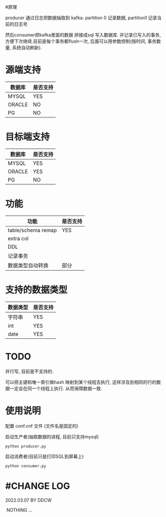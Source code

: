 #原理

producer 通过日志把数据抽取到 kafka.   partition 0 记录数据, partition1 记录当前的日志号

然后consumer把kafka里面的数据 拼接成sql 写入数据库.  并记录已写入的事务,方便下次继续.目前是每个事务都flush一次, 后面可以用参数控制(按时间, 事务数量, 系统自动刷新).



# 源端支持

| 数据库    | 是否支持 |
| ------ | ---- |
| MYSQL  | YES  |
| ORACLE | NO   |
| PG     | NO   |



# 目标端支持

| 数据库    | 是否支持 |
| ------ | ---- |
| MYSQL  | YES  |
| ORACLE | YES  |
| PG     | NO   |



# 功能

| 功能                 | 是否支持 |
| ------------------ | ---- |
| table/schema remap | YES  |
| extra col          |      |
| DDL                |      |
| 记录事务               |      |
| 数据类型自动转换           | 部分   |



# 支持的数据类型

| 数据类型 | 是否支持 |
| ---- | ---- |
| 字符串  | YES  |
| int  | YES  |
| date | YES  |



# TODO

并行写, 目前是不支持的. 

可以把主键和唯一索引做hash 映射到某个线程去执行, 这样涉及到相同的行的数据一定会在同一个线程上执行. 从而保障数据一致.





# 使用说明

配置 conf.cnf 文件 (文件名是固定的)

启动生产者(抽取数据的进程, 目前只支持mysql)

```shell
python producer.py
```

启动消费者(目前只是打印SQL到屏幕上)

```shell
python consumer.py
```



# #CHANGE LOG

2022.03.07  BY DDCW

​	NOTHING ...
